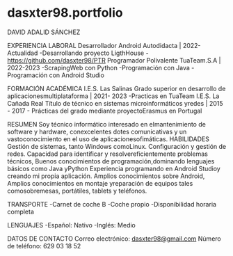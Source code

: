 # dasxter98.portfolio
DAVID ADALID SÁNCHEZ

EXPERIENCIA LABORAL
  Desarrollador Android
    Autodidacta | 2022-Actualidad
      -Desarrollando proyecto LigthHouse
      -https://github.com/dasxter98/PTR
  Programador Polivalente
    TuaTeam.S.A | 2022-2023
      -ScrapingWeb con Python
      -Programación con Java
      -Programación con Android Studio

FORMACIÓN ACADÉMICA
  I.E.S. Las Salinas
    Grado superior en desarrollo de aplicacionesmultiplataforma | 2021- 2023
      -Practicas en TuaTeam
  I.E.S. La Cañada Real
    Título de técnico en sistemas microinformáticos yredes | 2015 - 2017
      - Prácticas del grado mediante proyectoErasmus en Portugal
  
RESUMEN
  Soy técnico informático interesado en elmantenimiento de software y hardware, conexcelentes dotes comunicativas y un vastoconocimiento en el uso de aplicacionesofimáticas.
  HABILIDADES
  Gestión de sistemas, tanto Windows comoLinux.
  Configuración y gestión de redes.
  Capacidad para identificar y resolvereficientemente problemas técnicos,
  Buenos conocimientos de programación,dominando lenguajes básicos como Java yPython
  Experiencia programando en Android Studioy creando mi propia aplicación.
  Amplios conocimientos sobre Android,
  Amplios conocimientos en montaje yreparación de equipos tales comosobremesas, portátiles, tablets y teléfonos.
  
TRANSPORTE
  -Carnet de coche B
  -Coche propio
  -Disponibilidad horaria completa
  
LENGUAJES
  -Español: Nativo
  -Inglés: Medio
  
DATOS DE CONTACTO
  Correo electrónico: dasxter98@gmail.com
  Número de teléfono: 629 03 18 52
